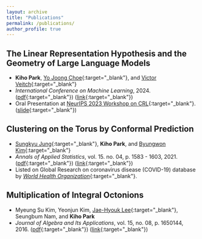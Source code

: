 ```yaml
---
layout: archive
title: "Publications"
permalink: /publications/
author_profile: true
---
```


## **The Linear Representation Hypothesis and the Geometry of Large Language Models**
* **Kiho Park**, [Yo Joong Choe](https://yjchoe.github.io/){:target="_blank"}, and [Victor Veitch](http://victorveitch.com/){:target="_blank"}
* *International Conference on Machine Learning*, 2024. ([pdf](http://kihopark.github.io/files/paper3.pdf){:target="_blank"}) ([link](https://arxiv.org/abs/2311.03658){:target="_blank"})
* Oral Presentation at [NeurIPS 2023 Workshop on CRL](https://crl-workshop.github.io/){:target="_blank"}. ([slide](http://kihopark.github.io/files/NeurIPS%202023%20Workshop%20keynote.pdf){:target="_blank"})

## **Clustering on the Torus by Conformal Prediction**
* [Sungkyu Jung](http://jung.snu.ac.kr/){:target="_blank"}, **Kiho Park**, and [Byungwon Kim](https://sites.google.com/view/ns208/home){:target="_blank"}
* *Annals of Applied Statistics*, vol. 15. no. 04, p. 1583 - 1603, 2021. ([pdf](http://kihopark.github.io/files/paper2.pdf){:target="_blank"}) ([link](https://projecteuclid.org/journals/annals-of-applied-statistics/volume-15/issue-4/Clustering-on-the-torus-by-conformal-prediction/10.1214/21-AOAS1459.short){:target="_blank"})
* Listed on Global Research on coronavirus disease (COVID-19) database by [*World Health Organization*](https://search.bvsalud.org/global-literature-on-novel-coronavirus-2019-ncov/resource/en/covidwho-1581941){:target="_blank"}. 

## **Multiplication of Integral Octonions**
* Myeung Su Kim, Yeonjun Kim, [Jae-Hyouk Lee](http://home.ewha.ac.kr/jaehyouk/){:target="_blank"}, Seungbum Nam, and **Kiho Park**
* *Journal of Algebra and Its Applications*, vol. 15, no. 08, p. 1650144, 2016. ([pdf](http://kihopark.github.io/files/paper1.pdf){:target="_blank"}) ([link](https://www.worldscientific.com/doi/abs/10.1142/S0219498816501449){:target="_blank"})

<!--
{% for post in site.publications reversed %}
  {% include archive-single.html %}
{% endfor %}
-->
